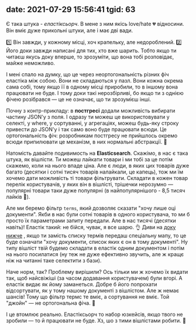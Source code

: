 date: 2021-07-29 15:56:41
tgid: 63
----

Є така штука - *еластіксьорч*. В мене з ним якісь love/hate 💔 відносини. Він вміє дуже прикольні штуки, але і має дві вади. 

1️⃣ Він завжди, у кожному місці, хоч крапельку, але недороблений.
2️⃣ Його доки завжди написані для тих, хто вже шарить. Тобто якщо ти читаєш якусь доку вперше, то зрозуміти, що вона тобі розповідає, майже неможливо.

І мені спало на думку, що це через неортогональність різних фіч еластіка між собою. Вони не складаються у пазл. Вони кожна окрема сама собі, тому якщо її в одному місці приробили, то в іншому вона працювати не буде. І тому доки такі нерозбірливі, бо якщо ти з однією фічею розібрався — це не означає, що ти зрозумієш інші.

Почну з контр-прикладу: в **постгресі** додали можливість вибирати частину JSON'у з поля. І одразу ти можеш це використовувати у селекті, у where, у сортуванні, у агрегаціях, можеш будь-яку строку привести до JSON'у і так само воно буде працювати всюди. Це ортогональність фіч: розробникам постгресу не прийшлось окремо всюди припилювати це механізм, в них нормальні абстракції. 🎉

Натомість давайте подивимость на **Elasticsearch**. Скажімо, в нас є така штука, як вішлісти. Ти можеш лайкати товари і ми тобі за це потім скажемо, коли на нього впаде ціна. Але є люди, в яких цих товарів дуже багато (десятки і сотні тисяч товарів налайкали, це капець), тож ми їм хочемо дати можливість ті товари фільтрувати. Складати в кожен товар перелік користувачів, у яких він в вішлісті, трішечки нерозумно — популярні товари таки дуже популярні (в найпопулярнішого - 8,5 тисяч лайків 🤯).

Але ми беремо фільтр `terms`, який дозволяє сказати "хочу лише оці документи". Якби в нас були сотні товарів в одного користувача, то ми б просто їх параметрами запиту передали. Але в нас тисячі (десятки навіть)! Еластік такий: не бійся, чувак, я все шарю. 👌 Диви на [доку нижче](https://www.elastic.co/guide/en/elasticsearch/reference/current/query-dsl-terms-query.html#query-dsl-terms-lookup)
, якщо ти замість списку термів передаш спеціальну мапу, то це буде означати "хочу документи, список яких є он в тому документі". Ну типу вішліст твій будемо складати в еластік одним документом і потім на нього посилатися (ну теж не дуже ефективно звучить, але ж кращє ніж на читанні таке селектити з бази).

Наче норм, так? Проблему вирішили? Ось тільки ми ж хочемо їх видати так, щоб найсвіжіші (за часом додавання користувачем) були вгорі. А еластік видає як йому заманеться. Добре б його попрохати відсортувати, як у тому нашому документі з вішлістом. Але ж немає шансів! Тому що фільтр термс те вміє, а сортування не вміє. Той "джойн" — не ортогональна фіча. 💩

І це втомлює реально. Еластіксьорч то набор юзкейсів, якщо твого не зробили — то й працювати не буде. Хз, шо з тими вішлістами робити. 🤷